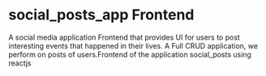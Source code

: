 
# social_posts_app Frontend
A social media application Frontend that provides UI for users to post interesting events that happened in their lives.
A Full CRUD application, we perform on posts of users.Frontend of the application social_posts using reactjs